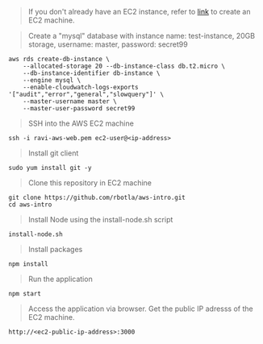 > If you don't already have an EC2 instance, refer to [link](/2-aws-cli-create-ec2) to create an EC2 machine.

> Create a "mysql" database with instance name: test-instance, 20GB storage, username: master, password: secret99
```
aws rds create-db-instance \
    --allocated-storage 20 --db-instance-class db.t2.micro \
    --db-instance-identifier db-instance \
    --engine mysql \
    --enable-cloudwatch-logs-exports '["audit","error","general","slowquery"]' \
    --master-username master \
    --master-user-password secret99
```

> SSH into the AWS EC2 machine
```
ssh -i ravi-aws-web.pem ec2-user@<ip-address>
```

> Install git client
```
sudo yum install git -y
```

> Clone this repository in EC2 machine
```
git clone https://github.com/rbotla/aws-intro.git
cd aws-intro
```

> Install Node using the install-node.sh script
```
install-node.sh
```

> Install packages
```
npm install
```

> Run the application
```
npm start
```

> Access the application via browser. Get the public IP adresss of the EC2 machine.
```
http://<ec2-public-ip-address>:3000
```
